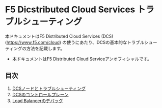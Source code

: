 # F5 Dicstributed Cloud Services トラブルシューティング

本ドキュメントはF5 Distributed Cloud Services (DCS) (<https://www.f5.com/cloud>) の使うにあたり、DCSの基本的なトラブルシューティングの方法を記載します。

* 本ドキュメントはF5 Distributed Cloud Serviceアンオフィシャルです。

## 目次

1. [DCSノードとトラブルシューティング](./docs/1_dcs-node.md)
1. [DCSのコントロールプレーン](./docs/2_dcs-controlplane.md)
1. [Load Balancerのデバッグ](./docs/3_lb-debug.md)